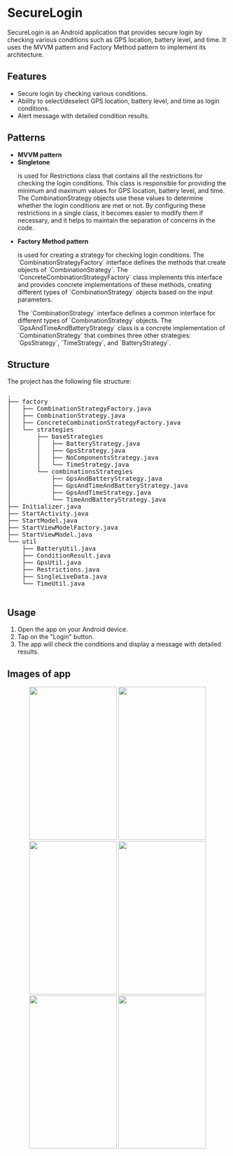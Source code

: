<!DOCTYPE html>
<html>
<head>
  <meta charset="UTF-8">
</head>
<body>
  <h1>SecureLogin</h1>
  <p>SecureLogin is an Android application that provides secure login by checking various conditions such as GPS location, battery level, and time. It uses the MVVM pattern and Factory Method pattern to implement its architecture.</p>
  <h2>Features</h2>
  <ul>
    <li>Secure login by checking various conditions.</li>
    <li>Ability to select/deselect GPS location, battery level, and time as login conditions.</li>
    <li>Alert message with detailed condition results.</li>
  </ul>

  <h2>Patterns</h2>
<ul>
  <li><b>MVVM pattern</b></li>
  <li><b>Singletone</b> <p>is used for Restrictions class that contains all the restrictions for checking the login conditions. This class is responsible for providing the minimum and maximum values for GPS location, battery level, and time. The CombinationStrategy objects use these values to determine whether the login conditions are met or not. By configuring these restrictions in a single class, it becomes easier to modify them if necessary, and it helps to maintain the separation of concerns in the code.</p></li>
  <li><p><b>Factory Method pattern</b> 
  <p>is used for creating a strategy for checking login conditions. The `CombinationStrategyFactory` interface defines the methods that create objects of `CombinationStrategy`. The `ConcreteCombinationStrategyFactory` class implements this interface and provides concrete implementations of these methods, creating different types of `CombinationStrategy` objects based on the input parameters.</p>
  <p>The `CombinationStrategy` interface defines a common interface for different types of `CombinationStrategy` objects. The `GpsAndTimeAndBatteryStrategy` class is a concrete implementation of `CombinationStrategy` that combines three other strategies: `GpsStrategy`, `TimeStrategy`, and `BatteryStrategy`.</p></li>
  </ul>
  <h2>Structure</h2>
  <p>The project has the following file structure:</p>
  <pre>
.
├── factory
│   ├── CombinationStrategyFactory.java
│   ├── CombinationStrategy.java
│   ├── ConcreteCombinationStrategyFactory.java
│   └── strategies
│       ├── baseStrategies
│       │   ├── BatteryStrategy.java
│       │   ├── GpsStrategy.java
│       │   ├── NoComponentsStrategy.java
│       │   └── TimeStrategy.java
│       └── combinationsStrategies
│           ├── GpsAndBatteryStrategy.java
│           ├── GpsAndTimeAndBatteryStrategy.java
│           ├── GpsAndTimeStrategy.java
│           └── TimeAndBatteryStrategy.java
├── Initializer.java
├── StartActivity.java
├── StartModel.java
├── StartViewModelFactory.java
├── StartViewModel.java
└── util
    ├── BatteryUtil.java
    ├── ConditionResult.java
    ├── GpsUtil.java
    ├── Restrictions.java
    ├── SingleLiveData.java
    └── TimeUtil.java
  </pre>
  <h2>Usage</h2>
  <ol>
    <li>Open the app on your Android device.</li>
    <li>Tap on the "Login" button.</li>
    <li>The app will check the conditions and display a message with detailed results.</li>
  </ol>
    <h2>Images of app</h2>
<p align="center">
  <img src="https://user-images.githubusercontent.com/51398263/233739710-cd29427c-7fc9-4a05-a2ab-420346d1fa49.png" width="200" height ="350"/>
  <img src="https://user-images.githubusercontent.com/51398263/233739740-a338e07b-ec57-4b60-aa2d-8837a4d989aa.png" width="200" height ="350"/>
  <img src="https://user-images.githubusercontent.com/51398263/233739773-016e493a-b9d4-42a3-b0f6-8e095d159dce.png" width="200" height ="350"/>
  <img src="https://user-images.githubusercontent.com/51398263/233739796-1dad692d-a611-410c-b126-bfd3892515ce.png" width="200" height ="350"/>
  <img src="https://user-images.githubusercontent.com/51398263/233739812-8da1749d-e793-4d49-9642-fe56aa9e6337.png" width="200" height ="350"/>
  <img src="https://user-images.githubusercontent.com/51398263/233739828-e458b844-98d7-4959-a58e-63b66b1176c4.png" width="200" height ="350"/>
</p>
</body>
</html>
